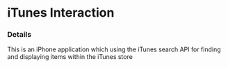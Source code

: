 # iTunes Interaction

### Details

This is an iPhone application which using the iTunes search API for finding and displaying items within the iTunes store
